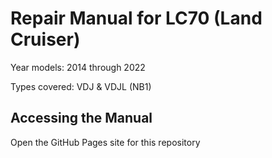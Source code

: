 # Repair Manual for LC70 (Land Cruiser)

Year models: 2014 through 2022 

Types covered: VDJ & VDJL (NB1)

## Accessing the Manual

Open the GitHub Pages site for this repository
